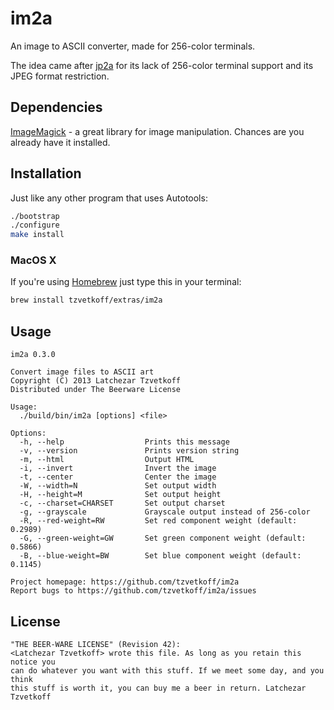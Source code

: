 
# im2a

An image to ASCII converter, made for 256-color terminals.

The idea came after [jp2a](http://csl.sublevel3.org/jp2a/) for its lack of 256-color terminal support and its JPEG format restriction.

## Dependencies

[ImageMagick](http://www.imagemagick.org/) - a great library for image manipulation. Chances are you already have it installed.

## Installation

Just like any other program that uses Autotools:

``` bash
./bootstrap
./configure
make install
```

### MacOS X

If you're using [Homebrew](http://brew.sh/) just type this in your terminal:

``` bash
brew install tzvetkoff/extras/im2a
```

## Usage

```
im2a 0.3.0

Convert image files to ASCII art
Copyright (C) 2013 Latchezar Tzvetkoff
Distributed under The Beerware License

Usage:
  ./build/bin/im2a [options] <file>

Options:
  -h, --help                  Prints this message
  -v, --version               Prints version string
  -m, --html                  Output HTML
  -i, --invert                Invert the image
  -t, --center                Center the image
  -W, --width=N               Set output width
  -H, --height=M              Set output height
  -c, --charset=CHARSET       Set output charset
  -g, --grayscale             Grayscale output instead of 256-color
  -R, --red-weight=RW         Set red component weight (default: 0.2989)
  -G, --green-weight=GW       Set green component weight (default: 0.5866)
  -B, --blue-weight=BW        Set blue component weight (default: 0.1145)

Project homepage: https://github.com/tzvetkoff/im2a
Report bugs to https://github.com/tzvetkoff/im2a/issues
```

## License

```
"THE BEER-WARE LICENSE" (Revision 42):
<Latchezar Tzvetkoff> wrote this file. As long as you retain this notice you
can do whatever you want with this stuff. If we meet some day, and you think
this stuff is worth it, you can buy me a beer in return. Latchezar Tzvetkoff
```
